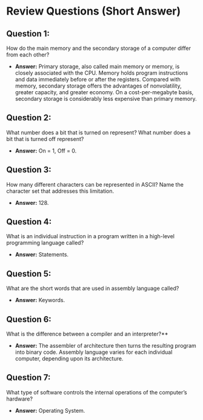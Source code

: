 # Review Questions (Short Answer)

## Question 1: 
How do the main memory and the secondary storage of a computer differ from each other?
- **Answer:** Primary storage, also called main memory or memory, is closely associated with the CPU. Memory holds program instructions and data immediately before or after the registers. Compared with memory, secondary storage offers the advantages of nonvolatility, greater capacity, and greater economy. On a cost-per-megabyte basis, secondary storage is considerably less expensive than primary memory.


## Question 2: 
What number does a bit that is turned on represent? What number does a bit that is turned off represent?
- **Answer:** On = 1, Off = 0.


## Question 3: 
How many different characters can be represented in ASCII? Name the character set that addresses this limitation.
- **Answer:** 128.


## Question 4: 
What is an individual instruction in a program written in a high-level programming language called?
- **Answer:** Statements.


## Question 5: 
What are the short words that are used in assembly language called?
- **Answer:** Keywords.


## Question 6: 
What is the difference between a compiler and an interpreter?**
- **Answer:** The assembler of architecture then turns the resulting program into binary code. Assembly language varies for each individual computer, depending upon its architecture.


## Question 7: 
What type of software controls the internal operations of the computer’s hardware?
- **Answer:** Operating System.
